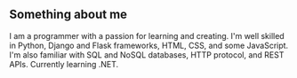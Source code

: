 ## Something about me 

I am a programmer with a passion for learning and creating. I'm well skilled in Python, Django and Flask frameworks, HTML, CSS, and some JavaScript. I'm also familiar with SQL and NoSQL databases, HTTP protocol, and REST APIs. Currently learning .NET.

 



 
 
